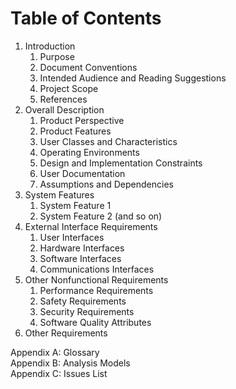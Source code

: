 # Table of Contents
<ol>
    <li>Introduction
        <ol>
            <li>Purpose</li>
            <li>Document Conventions</li>
            <li>Intended Audience and Reading Suggestions</li>
            <li>Project Scope</li>
            <li>References</li>
        </ol>
    </li>
    <li>Overall Description
        <ol>
            <li>Product Perspective</li>
            <li>Product Features</li>
            <li>User Classes and Characteristics</li>
            <li>Operating Environments</li>
            <li>Design and Implementation Constraints</li>
            <li>User Documentation</li>
            <li>Assumptions and Dependencies</li>
        </ol>
    </li>
    <li>System Features
        <ol>
            <li>System Feature 1</li>
            <li>System Feature 2 (and so on)</li>
        </ol>
    </li>
    <li>External Interface Requirements
        <ol>
            <li>User Interfaces</li>
            <li>Hardware Interfaces</li>
            <li>Software Interfaces</li>
            <li>Communications Interfaces</li>
        </ol>
    </li>
    <li>Other Nonfunctional Requirements
        <ol>
            <li>Performance Requirements</li>
            <li>Safety Requirements</li>
            <li>Security Requirements</li>
            <li>Software Quality Attributes</li>
        </ol>
    </li>
    <li>Other Requirements</li>
</ol>

Appendix A: Glossary  
Appendix B: Analysis Models  
Appendix C: Issues List  
